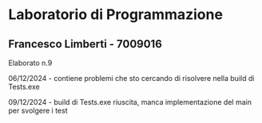 # Laboratorio di Programmazione
## Francesco Limberti - 7009016

Elaborato n.9

06/12/2024 - contiene problemi che sto cercando di risolvere nella build di Tests.exe

09/12/2024 - build di Tests.exe riuscita, manca implementazione del main per svolgere i test

